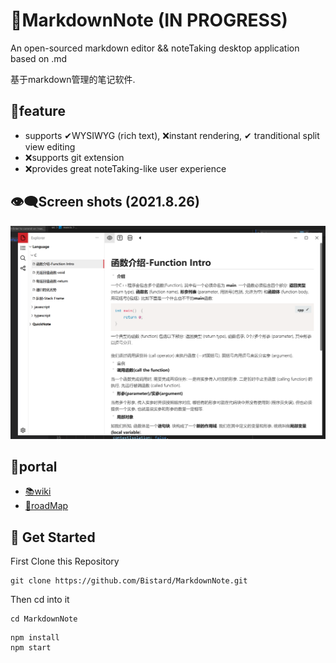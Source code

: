 # 📕MarkdownNote (IN PROGRESS)
An open-sourced markdown editor && noteTaking desktop application based on .md

基于markdown管理的笔记软件.

## 💖feature
* supports ✔WYSIWYG (rich text), ❌instant rendering, ✔ tranditional split view editing
* ❌supports git extension
* ❌provides great noteTaking-like user experience

## 👁‍🗨Screen shots (2021.8.26)
![screenshot](./doc/images/2021.8.26.png)

## 🚪portal
- [📚wiki](https://github.com/Bistard/MarkdownNote/wiki)
- [🚕roadMap](https://github.com/Bistard/MarkdownNote/wiki/RoadMap)


## 🏃 Get Started

First Clone this Repository
```
git clone https://github.com/Bistard/MarkdownNote.git
```

Then cd into it
```
cd MarkdownNote
```

```
npm install
npm start
```
